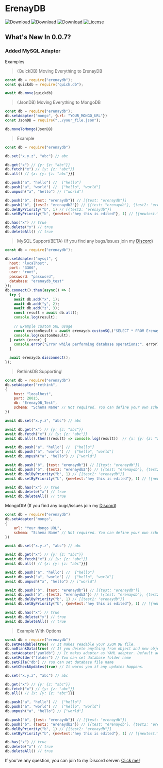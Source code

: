 # ErenayDB

![Download](https://img.shields.io/npm/dt/erenaydb.svg?style=flat-square) ![Download](https://img.shields.io/npm/dm/erenaydb.svg?style=flat-square) ![Download](https://img.shields.io/npm/dw/erenaydb.svg?style=flat-square) ![License](https://img.shields.io/npm/l/erenaydb.svg?style=flat-square)

## What's New In 0.0.7?

### Added MySQL Adapter

Examples

> (QuickDB) Moving Everything to ErenayDB

```js
const db = require("erenaydb");
const quickdb = require("quick.db");

await db.move(quickdb)
```

> (JsonDB) Moving Everything to MongoDB

```js
const db = require("erenaydb");
db.setAdapter("mongo", {url: "YOUR_MONGO_URL"})
const JsonDB = require("../your_file.json");

db.moveToMongo(JsonDB)
```

> Example

```js
const db = require("erenaydb")

db.set("x.y.z", "abc") // abc

db.get("x") // {y: {z: "abc"}}
db.fetch("x") // {y: {z: "abc"}}
db.all() // {x: {y: {z: "abc"}}}

db.push("a", "hello") //  ["hello"]
db.push("a", "world") //  ["hello", "world"]
db.unpush("a", "hello") // ["world"]

db.push("b", {test: "erenaydb"}) // [{test: "erenaydb"}]
db.push("b", {test2: "erenaydb2"}) // [{test: "erenaydb"}, {test2: "erenaydb2"}]
db.delByPriority("b", 1) // [{test2: "erenaydb"}]
db.setByPriority("b", {newtest:"hey this is edited"}, 1) // [{newtest:"hey this is edited"}]

db.has("x") // true
db.delete("x") // true
db.deleteAll() // true
```

> MySQL Support(BETA) (If you find any bugs/issues join my [Discord](https://discord.gg/WSvd3E6CNn))

```js
const db = require("erenaydb");

db.setAdapter("mysql", {
  host: "localhost",
  port: "3306",
  user: "root",
  password: "password",
  database: "erenaydb_test"
});
db.connect().then(async() => {
  try {
    await db.add("x", 1);
    await db.add("y", 2);
    await db.add("z", 3);
    const result = await db.all();
    console.log(result);
    
    // Example custom SQL usage
    const customResult = await erenaydb.customSQL("SELECT * FROM ErenayDB WHERE id = ?", ["y"]);
    console.log(customResult);
  } catch (error) {
    console.error("Error while performing database operations:", error);
  }

  await erenaydb.disconnect();
});
```

> RethinkDB Supporting!

```js
const db = require("erenaydb")
db.setAdapter("rethink", 
{
    host: "localhost",
    port: 28015,
    db: "ErenayDB_Test",
    schema: "Schema Name" // Not required. You can define your own schema. Just name.
})

await db.set("x.y.z", "abc") // abc

await db.get("x") // {y: {z: "abc"}}
await db.fetch("x") // {y: {z: "abc"}}
await db.all().then((result) => console.log(result))  // {x: {y: {z: "abc"}}}

await db.push("a", "hello") //  ["hello"]
await db.push("a", "world") //  ["hello", "world"]
await db.unpush("a", "hello") // ["world"]

await db.push("b", {test: "erenaydb"}) // [{test: "erenaydb"}]
await db.push("b", {test2: "erenaydb2"}) // [{test: "erenaydb"}, {test2: "erenaydb2"}]
await db.delByPriority("b", 1) // [{test2: "erenaydb"}]
await db.setByPriority("b", {newtest:"hey this is edited"}, 1) // [{newtest:"hey this is edited"}]

await db.has("x") // true
await db.delete("x") // true
await db.deleteAll() // true
```

MongoDb! (If you find any bugs/issues join my [Discord](https://discord.gg/WSvd3E6CNn))

```js
const db = require("erenaydb")
db.setAdapter("mongo", 
{
    url: "Your Mongo URL", 
    schema: "Schema Name" // Not required. You can define your own schema. Just name.
})

await db.set("x.y.z", "abc") // abc

await db.get("x") // {y: {z: "abc"}}
await db.fetch("x") // {y: {z: "abc"}}
await db.all() // {x: {y: {z: "abc"}}}

await db.push("a", "hello") //  ["hello"]
await db.push("a", "world") //  ["hello", "world"]
await db.unpush("a", "hello") // ["world"]

await db.push("b", {test: "erenaydb"}) // [{test: "erenaydb"}]
await db.push("b", {test2: "erenaydb2"}) // [{test: "erenaydb"}, {test2: "erenaydb2"}]
await db.delByPriority("b", 1) // [{test2: "erenaydb"}]
await db.setByPriority("b", {newtest:"hey this is edited"}, 1) // [{newtest:"hey this is edited"}]

await db.has("x") // true
await db.delete("x") // true
await db.deleteAll() // true
```

> Example With Options

```js
const db = require("erenaydb")
db.setReadable(true) // It makes readable your JSON DB file.
db.noBlankData(true) // If you delete anything from object and new object size is less than 1, automaticly removes that object.
db.setAdapter("yamldb") // It makes adapter as YAML adapter. Default adapter is JsonDB
db.setFolder("folder") // You can set database folder name
db.setFile("db") // You can set database file name
db.setCheckUpdates(true) // It warns you if any updates happens.

db.set("x.y.z", "abc") // abc

db.get("x") // {y: {z: "abc"}}
db.fetch("x") // {y: {z: "abc"}}
db.all() // {x: {y: {z: "abc"}}}

db.push("a", "hello") //  ["hello"]
db.push("a", "world") //  ["hello", "world"]
db.unpush("a", "hello") // ["world"]

db.push("b", {test: "erenaydb"}) // [{test: "erenaydb"}]
db.push("b", {test2: "erenaydb2"}) // [{test: "erenaydb"}, {test2: "erenaydb2"}]
db.delByPriority("b", 1) // [{test2: "erenaydb"}]
db.setByPriority("b", {newtest:"hey this is edited"}, 1) // [{newtest:"hey this is edited"}]

db.has("x") // true
db.delete("x") // true
db.deleteAll() // true
```

If you've any question, you can join to my Discord server: [Click me!](https://discord.gg/WSvd3E6CNn)
